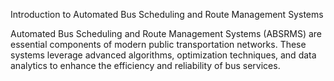 Introduction to Automated Bus Scheduling and Route Management Systems

Automated Bus Scheduling and Route Management Systems (ABSRMS) are essential components of modern public transportation networks. These systems leverage advanced algorithms, optimization techniques, and data analytics to enhance the efficiency and reliability of bus services. 
